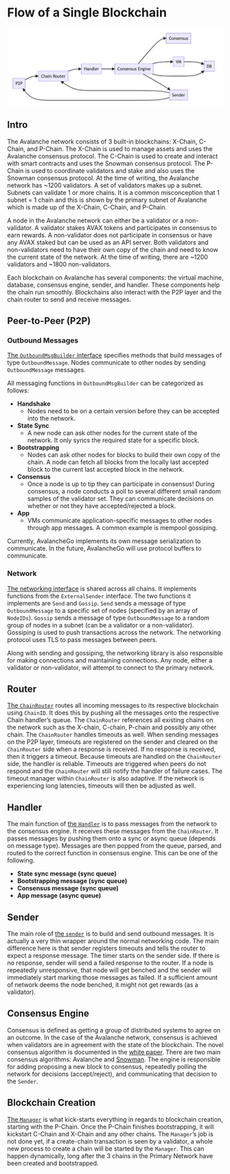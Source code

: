 # Flow of a Single Blockchain

![Blockchain Flow](../../static/img/blockchain-flow.png)

## Intro

The Avalanche network consists of 3 built-in blockchains: X-Chain, C-Chain, and P-Chain. The X-Chain is used to manage assets and uses the Avalanche consensus protocol. The C-Chain is used to create and interact with smart contracts and uses the Snowman consensus protocol. The P-Chain is used to coordinate validators and stake and also uses the Snowman consensus protocol. At the time of writing, the Avalanche network has ~1200 validators. A set of validators makes up a subnet. Subnets can validate 1 or more chains. It is a common misconception that 1 subnet = 1 chain and this is shown by the primary subnet of Avalanche which is made up of the X-Chain, C-Chain, and P-Chain.

A node in the Avalanche network can either be a validator or a non-validator. A validator stakes AVAX tokens and participates in consensus to earn rewards. A non-validator does not participate in consensus or have any AVAX staked but can be used as an API server. Both validators and non-validators need to have their own copy of the chain and need to know the current state of the network. At the time of writing, there are ~1200 validators and ~1800 non-validators.

Each blockchain on Avalanche has several components: the virtual machine, database, consensus engine, sender, and handler. These components help the chain run smoothly. Blockchains also interact with the P2P layer and the chain router to send and receive messages.

## Peer-to-Peer (P2P)

### Outbound Messages

[The `OutboundMsgBuilder` interface](https://github.com/ava-labs/avalanchego/blob/master/message/outbound_msg_builder.go) specifies methods that build messages of type `OutboundMessage`. Nodes communicate to other nodes by sending `OutboundMessage` messages.

All messaging functions in `OutboundMsgBuilder` can be categorized as follows:

- **Handshake**
  - Nodes need to be on a certain version before they can be accepted into the network.
- **State Sync**
  - A new node can ask other nodes for the current state of the network. It only syncs the required state for a specific block.
- **Bootstrapping**
  - Nodes can ask other nodes for blocks to build their own copy of the chain. A node can fetch all blocks from the locally last accepted block to the current last accepted block in the network.
- **Consensus**
  - Once a node is up to tip they can participate in consensus! During consensus, a node conducts a poll to several different small random samples of the validator set. They can communicate decisions on whether or not they have accepted/rejected a block.
- **App**
  - VMs communicate application-specific messages to other nodes through app messages. A common example is mempool gossiping.

Currently, AvalancheGo implements its own message serialization to communicate. In the future, AvalancheGo will use protocol buffers to communicate.

### Network

[The networking interface](https://github.com/ava-labs/avalanchego/blob/master/network/network.go) is shared across all chains. It implements functions from the `ExternalSender` interface. The two functions it implements are `Send` and `Gossip`. `Send` sends a message of type `OutboundMessage` to a specific set of nodes (specified by an array of `NodeIDs`). `Gossip` sends a message of type `OutboundMessage` to a random group of nodes in a subnet (can be a validator or a non-validator). Gossiping is used to push transactions across the network. The networking protocol uses TLS to pass messages between peers.

Along with sending and gossiping, the networking library is also responsible for making connections and maintaining connections. Any node, either a validator or non-validator, will attempt to connect to the primary network.

## Router

[The `ChainRouter`](https://github.com/ava-labs/avalanchego/blob/master/snow/networking/router/chain_router.go) routes all incoming messages to its respective blockchain using `ChainID`. It does this by pushing all the messages onto the respective Chain handler’s queue. The `ChainRouter` references all existing chains on the network such as the X-chain, C-chain, P-chain and possibly any other chain. The `ChainRouter` handles timeouts as well. When sending messages on the P2P layer, timeouts are registered on the sender and cleared on the `ChainRouter` side when a response is received. If no response is received, then it triggers a timeout. Because timeouts are handled on the `ChainRouter` side, the handler is reliable. Timeouts are triggered when peers do not respond and the `ChainRouter` will still notify the handler of failure cases. The timeout manager within `ChainRouter` is also adaptive. If the network is experiencing long latencies, timeouts will then be adjusted as well.

## Handler

The main function of [the `Handler`](https://github.com/ava-labs/avalanchego/blob/master/snow/networking/handler/handler.go)
is to pass messages from the network to the consensus engine. It receives these messages from the `ChainRouter`. It passes messages by pushing them onto a sync or async queue (depends on message type). Messages are then popped from the queue, parsed, and routed to the correct function in consensus engine. This can be one of the following.

- **State sync message (sync queue)**
- **Bootstrapping message (sync queue)**
- **Consensus message (sync queue)**
- **App message (async queue)**

## Sender

The main role of [the `sender`](https://github.com/ava-labs/avalanchego/blob/master/snow/networking/sender/sender.go) is to build and send outbound messages. It is actually a very thin wrapper around the normal networking code. The main difference here is that sender registers timeouts and tells the router to expect a response message. The timer starts on the sender side. If there is no response, sender will send a failed response to the router. If a node is repeatedly unresponsive, that node will get benched and the sender will immediately start marking those messages as failed. If a sufficient amount of network deems the node benched, it might not get rewards (as a validator).

## Consensus Engine

Consensus is defined as getting a group of distributed systems to agree on an outcome. In the case of the Avalanche network, consensus is achieved when validators are in agreement with the state of the blockchain. The novel consensus algorithm is documented in the [white paper](https://assets.website-files.com/5d80307810123f5ffbb34d6e/6009805681b416f34dcae012_Avalanche%20Consensus%20Whitepaper.pdf). There are two main consensus algorithms: Avalanche and [Snowman](https://github.com/ava-labs/avalanchego/blob/master/snow/consensus/snowman/consensus.go). The engine is responsible for adding proposing a new block to consensus, repeatedly polling the network for decisions (accept/reject), and communicating that decision to the `Sender`.

## Blockchain Creation

[The `Manager`](https://github.com/ava-labs/avalanchego/blob/master/chains/manager.go) is what kick-starts everything in regards to blockchain creation, starting with the P-Chain. Once the P-Chain finishes bootstrapping, it will kickstart C-Chain and X-Chain and any other chains. The `Manager`’s job is not done yet, if a create-chain transaction is seen by a validator, a whole new process to create a chain will be started by the `Manager`. This can happen dynamically, long after the 3 chains in the Primary Network have been created and bootstrapped.
